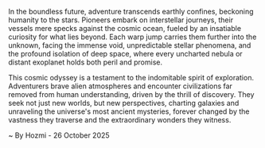 
In the boundless future, adventure transcends earthly confines, beckoning humanity to the stars. Pioneers embark on interstellar journeys, their vessels mere specks against the cosmic ocean, fueled by an insatiable curiosity for what lies beyond. Each warp jump carries them further into the unknown, facing the immense void, unpredictable stellar phenomena, and the profound isolation of deep space, where every uncharted nebula or distant exoplanet holds both peril and promise.

This cosmic odyssey is a testament to the indomitable spirit of exploration. Adventurers brave alien atmospheres and encounter civilizations far removed from human understanding, driven by the thrill of discovery. They seek not just new worlds, but new perspectives, charting galaxies and unraveling the universe's most ancient mysteries, forever changed by the vastness they traverse and the extraordinary wonders they witness.

~ By Hozmi - 26 October 2025
